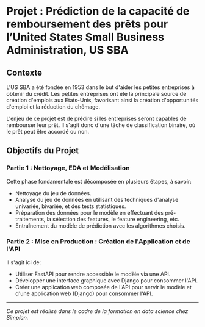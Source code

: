 # Projet : Prédiction de la capacité de remboursement des prêts pour l’United States Small Business Administration, US SBA


## Contexte

L'US SBA a été fondée en 1953 dans le but d'aider les petites entreprises à obtenir du crédit. Les petites entreprises ont été la principale source de création d'emplois aux États-Unis, favorisant ainsi la création d'opportunités d'emploi et la réduction du chômage.

L'enjeu de ce projet est de prédire si les entreprises seront capables de rembourser leur prêt. Il s'agit donc d'une tâche de classification binaire, où le prêt peut être accordé ou non.

## Objectifs du Projet

### Partie 1 : Nettoyage, EDA et Modélisation

Cette phase fondamentale est décomposée en plusieurs étapes, à savoir:

- Nettoyage du jeu de données.
- Analyse du jeu de données en utilisant des techniques d'analyse univariée, bivariée, et des tests statistiques.
- Préparation des données pour le modèle en effectuant des pré-traitements, la sélection des features, le feature engineering, etc.
- Entraînement du modèle de prédiction avec les algorithmes choisis.

### Partie 2 : Mise en Production : Création de l'Application et de l'API

Il s'agit ici de: 

- Utiliser FastAPI pour rendre accessible le modèle via une API.
- Développer une interface graphique avec Django pour consommer l'API.
- Créer une application web composée de l'API pour servir le modèle et d'une application web (Django) pour consommer l'API.

---
*Ce projet est réalisé dans le cadre de la formation en data science chez Simplon.*
